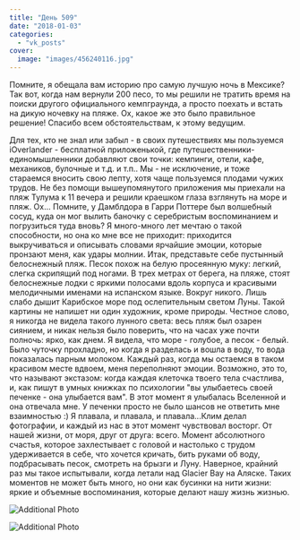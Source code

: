 ```yaml
---
title: "День 509"
date: "2018-01-03"
categories: 
  - "vk_posts"
cover:
  image: "images/456240116.jpg"
---
```


Помните, я обещала вам историю про самую лучшую ночь в Мексике? Так вот, когда нам вернули 200 песо, то мы решили не тратить время на поиски другого официального кемпграунда, а просто поехать и встать на дикую ночевку на пляже. Ох, какое же это было правильное решение! Спасибо всем обстоятельствам, к этому ведущим.

<!--more-->

Для тех, кто не знал или забыл - в своих путешествиях мы пользуемся iOverlander - бесплатной приложенькой, где путешественники-единомышленники добавляют свои точки: кемпинги, отели, кафе, механиков, булочные и т.д. и т.п.. Мы - не исключение, и тоже стараемся вносить свою лепту, хотя чаще пользуемся плодами чужих трудов. Не без помощи вышеупомянутого приложения мы приехали на пляж Тулума к 11 вечера и решили краешком глаза взглянуть на море и пляж. Ох... Помните, у Дамблдора в Гарри Поттере был волшебный сосуд, куда он мог вылить баночку с серебристым воспоминанием и погрузиться туда вновь? Я много-много лет мечтаю о такой способности, но она ко мне все не приходит: приходится выкручиваться и описывать словами ярчайшие эмоции, которые пронзают меня, как удары молнии. Итак, представьте себе пустынный белоснежный пляж. Песок похож на белую просеянную муку: легкий, слегка скрипящий под ногами. В трех метрах от берега, на пляже, стоят белоснежные лодки с яркими полосами вдоль корпуса и красивыми мелодичными именами на испанском языке. Вокруг никого. Лишь слабо дышит Карибское море под ослепительным светом Луны. Такой картины не напишет ни один художник, кроме природы. Честное слово, я никогда не видела такого лунного света: весь пляж был озарен сиянием, и никак нельзя было поверить, что на часах уже почти полночь: ярко, как днем. Я видела, что море - голубое, а песок - белый. Было чуточку прохладно, но когда я разделась и вошла в воду, то вода показалась парным молоком. Каждый раз, когда мы остаемся в таком красивом месте вдвоем, меня переполняют эмоции. Возможно, это то, что называют экстазом: когда каждая клеточка твоего тела счастлива, и, как пишут в умных книжках по психологии "вы улыбаетесь своей печенке - она улыбается вам". В этот момент я улыбалась Вселенной и она отвечала мне. У печенки просто не было шансов не ответить мне взаимностью :) Я плавала, и плавала, и плавала...Клим делал фотографии, и каждый из нас в этот момент чувствовал восторг. От нашей жизни, от моря, друг от друга: всего. Момент абсолютного счастья, которое захлестывает с головой и настолько с трудом удерживается в себе, что хочется кричать, бить руками об воду, подбрасывать песок, смотреть на брызги и Луну. Наверное, крайний раз мы такое испытывали, когда летали над Glacier Bay на Аляске. Таких моментов не может быть много, но они как бусинки на нити жизни: яркие и объемные воспоминания, которые делают нашу жизнь жизнью.

![Additional Photo](https://vodpop.ru/wp-content/uploads/2023/07/456240117.jpg)

![Additional Photo](https://vodpop.ru/wp-content/uploads/2023/07/456240118.jpg)
